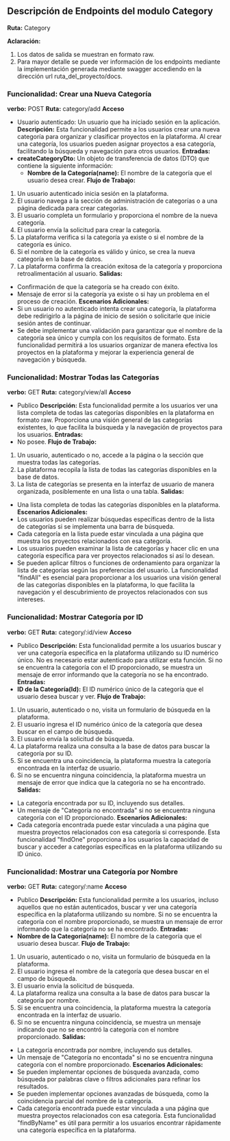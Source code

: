 ## Descripción de Endpoints del modulo Category
**Ruta:** Category

**Aclaración:** 
1. Los datos de salida se muestran en formato raw.
2. Para mayor detalle se puede ver información de los endpoints mediante la implementación generada mediante swagger accediendo en la dirección url ruta_del_proyecto/docs.

### Funcionalidad: Crear una Nueva Categoría 
**verbo:** POST
**Ruta:** category/add
**Acceso** 
- Usuario autenticado: Un usuario que ha iniciado sesión en la aplicación.
**Descripción:**
Esta funcionalidad permite a los usuarios crear una nueva categoría para organizar y clasificar proyectos en la plataforma. Al crear una categoría, los usuarios pueden asignar proyectos a esa categoría, facilitando la búsqueda y navegación para otros usuarios.
**Entradas:**
- **createCategoryDto:** Un objeto de transferencia de datos (DTO) que contiene la siguiente información:
  - **Nombre de la Categoría(name):** El nombre de la categoría que el usuario desea crear.
**Flujo de Trabajo:**
1. Un usuario autenticado inicia sesión en la plataforma.
2. El usuario navega a la sección de administración de categorías o a una página dedicada para crear categorías.
3. El usuario completa un formulario y proporciona el nombre de la nueva categoría.
4. El usuario envía la solicitud para crear la categoría.
5. La plataforma verifica si la categoría ya existe o si el nombre de la categoría es único.
6. Si el nombre de la categoría es válido y único, se crea la nueva categoría en la base de datos.
7. La plataforma confirma la creación exitosa de la categoría y proporciona retroalimentación al usuario.
**Salidas:**
- Confirmación de que la categoría se ha creado con éxito.
- Mensaje de error si la categoría ya existe o si hay un problema en el proceso de creación.
**Escenarios Adicionales:**
- Si un usuario no autenticado intenta crear una categoría, la plataforma debe redirigirlo a la página de inicio de sesión o solicitarle que inicie sesión antes de continuar.
- Se debe implementar una validación para garantizar que el nombre de la categoría sea único y cumpla con los requisitos de formato.
Esta funcionalidad permitirá a los usuarios organizar de manera efectiva los proyectos en la plataforma y mejorar la experiencia general de navegación y búsqueda.


### Funcionalidad: Mostrar Todas las Categorías
**verbo:** GET
**Ruta:** category/view/all
**Acceso** 
- Publico
**Descripción:**
Esta funcionalidad permite a los usuarios ver una lista completa de todas las categorías disponibles en la plataforma en formato raw. Proporciona una visión general de las categorías existentes, lo que facilita la búsqueda y la navegación de proyectos para los usuarios.
**Entradas:**
- No posee.
**Flujo de Trabajo:**
1.  Un usuario, autenticado o no, accede a la página o la sección que muestra todas las categorías.
2. La plataforma recopila la lista de todas las categorías disponibles en la base de datos.
3. La lista de categorías se presenta en la interfaz de usuario de manera organizada, posiblemente en una lista o una tabla.
**Salidas:**
- Una lista completa de todas las categorías disponibles en la plataforma.
**Escenarios Adicionales:**
- Los usuarios pueden realizar búsquedas específicas dentro de la lista de categorías si se implementa una barra de búsqueda.
- Cada categoría en la lista puede estar vinculada a una página que muestra los proyectos relacionados con esa categoría.
- Los usuarios pueden examinar la lista de categorías y hacer clic en una categoría específica para ver proyectos relacionados si así lo desean.
- Se pueden aplicar filtros o funciones de ordenamiento para organizar la lista de categorías según las preferencias del usuario.
La funcionalidad "findAll" es esencial para proporcionar a los usuarios una visión general de las categorías disponibles en la plataforma, lo que facilita la navegación y el descubrimiento de proyectos relacionados con sus intereses.

### Funcionalidad: Mostrar Categoría por ID 
**verbo:** GET
**Ruta:** category/:id/view
**Acceso** 
- Publico
**Descripción:**
Esta funcionalidad permite a los usuarios buscar y ver una categoría específica en la plataforma utilizando su ID numérico único. No es necesario estar autenticado para utilizar esta función. Si no se encuentra la categoría con el ID proporcionado, se muestra un mensaje de error informando que la categoría no se ha encontrado.
**Entradas:**
- **ID de la Categoría(Id):** El ID numérico único de la categoría que el usuario desea buscar y ver.
**Flujo de Trabajo:**
1. Un usuario, autenticado o no, visita un formulario de búsqueda en la plataforma.
2. El usuario ingresa el ID numérico único de la categoría que desea buscar en el campo de búsqueda.
3. El usuario envía la solicitud de búsqueda.
4. La plataforma realiza una consulta a la base de datos para buscar la categoría por su ID.
5. Si se encuentra una coincidencia, la plataforma muestra la categoría encontrada en la interfaz de usuario.
6. Si no se encuentra ninguna coincidencia, la plataforma muestra un mensaje de error que indica que la categoría no se ha encontrado.
**Salidas:**
- La categoría encontrada por su ID, incluyendo sus detalles.
- Un mensaje de "Categoría no encontrada" si no se encuentra ninguna categoría con el ID proporcionado.
**Escenarios Adicionales:**
- Cada categoría encontrada puede estar vinculada a una página que muestra proyectos relacionados con esa categoría si corresponde.
Esta funcionalidad "findOne" proporciona a los usuarios la capacidad de buscar y acceder a categorías específicas en la plataforma utilizando su ID único.


### Funcionalidad: Mostrar una Categoría por Nombre
**verbo:** GET
**Ruta:** category/:name
**Acceso** 
- Publico
**Descripción:**
Esta funcionalidad permite a los usuarios, incluso aquellos que no están autenticados, buscar y ver una categoría específica en la plataforma utilizando su nombre. Si no se encuentra la categoría con el nombre proporcionado, se muestra un mensaje de error informando que la categoría no se ha encontrado.
**Entradas:**
- **Nombre de la Categoría(name):** El nombre de la categoría que el usuario desea buscar.
**Flujo de Trabajo:**
1. Un usuario, autenticado o no, visita un formulario de búsqueda en la plataforma.
2. El usuario ingresa el nombre de la categoría que desea buscar en el campo de búsqueda.
3. El usuario envía la solicitud de búsqueda.
4. La plataforma realiza una consulta a la base de datos para buscar la categoría por nombre.
5. Si se encuentra una coincidencia, la plataforma muestra la categoría encontrada en la interfaz de usuario.
6. Si no se encuentra ninguna coincidencia, se muestra un mensaje indicando que no se encontró la categoría con el nombre proporcionado.
**Salidas:**
- La categoría encontrada por nombre, incluyendo sus detalles.
- Un mensaje de "Categoría no encontada" si no se encuentra ninguna categoría con el nombre proporcionado.
**Escenarios Adicionales:**
- Se pueden implementar opciones de búsqueda avanzada, como búsqueda por palabras clave o filtros adicionales para refinar los resultados.
- Se pueden implementar opciones avanzadas de búsqueda, como la coincidencia parcial del nombre de la categoría.
- Cada categoría encontrada puede estar vinculada a una página que muestra proyectos relacionados con esa categoría.
Esta funcionalidad "findByName" es útil para permitir a los usuarios encontrar rápidamente una categoría específica en la plataforma.

